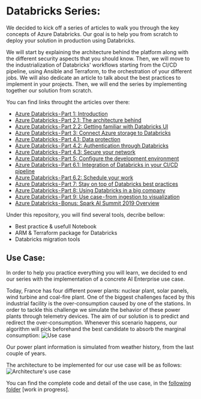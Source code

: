 # Databricks Series:

We decided to kick off a series of articles to walk you through the key concepts of Azure Databricks. Our goal is to help you from scratch to deploy your solution in production using Databricks.

We will start by explaining the architecture behind the platform along with the different security aspects that you should know. Then, we will move to the industrialization of Databricks' workflows starting from the CI/CD pipeline, using Ansible and Terraform, to the orchestration of your different jobs. We will also dedicate an article to talk about the best practices to implement in your projects.
Then, we will end the series by implementing together our solution from scratch.

You can find links throught the articles over there:
* [Azure Databricks - Part 1: Introduction]()
* [Azure Databricks - Part 2.1: The architecture behind]()
* [Azure Databricks - Part 2.2: Getting familiar with Databricks UI]()
* [Azure Databricks - Part 3: Connect Azure storage to Databricks]()
* [Azure Databricks - Part 4.1: Data protection]()
* [Azure Databricks - Part 4.2: Authentication through Databricks]()
* [Azure Databricks - Part 4.3: Secure your network]()
* [Azure Databricks - Part 5: Configure the development environment]()
* [Azure Databricks - Part 6.1: Integration of Databricks in your CI/CD pipeline]()
* [Azure Databricks - Part 6.2: Schedule your work]()
* [Azure Databricks - Part 7: Stay on top of Databricks best practices]()
* [Azure Databricks - Part 8: Using Databricks in a big company]()
* [Azure Databricks - Part 9: Use case - from ingestion to visualization]()
* [Azure Databricks - Bonus: Spark AI Summit 2019 Overview]()

Under this repository, you will find several tools, decribe bellow:
* Best practice & usefull Notebook
* ARM & Terraform package for Databricks
* Databricks migration tools


## Use Case:

In order to help you practice everything you will learn, we decided to end our series with the implementation of a concrete AI Enterprise use case.

Today, France has four different power plants: nuclear plant, solar panels, wind turbine and coal-fire plant. One of the biggest challenges faced by this industrial facility is the over-consumption caused by one of the stations.
In order to tackle this challenge we simulate the behavior of these power plants through telemetry devices.
The aim of our solution is to predict and redirect the over-consumption. Whenever this scenario happens, our algorithm will pick beforehand the best candidate to absorb the marginal consumption:
![Use case](/images/use_case.png)

Our power plant information is simulated from weather history, from the last couple of years.

The architecture to be implemented for our use case will be as follows:
![Architecture's use case](/images/architecture_use_case.PNG)

You can find the complete code and detail of the use case, in the [following folder](/use-case) [work in progress].